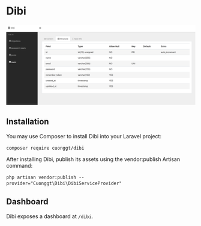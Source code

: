 # Dibi

![screenshot](screenshot.png)

## Installation

You may use Composer to install Dibi into your Laravel project:

    composer require cuonggt/dibi
    
After installing Dibi, publish its assets using the vendor:publish Artisan command:

    php artisan vendor:publish --provider="Cuonggt\Dibi\DibiServiceProvider"
    
## Dashboard

Dibi exposes a dashboard at `/dibi`.
